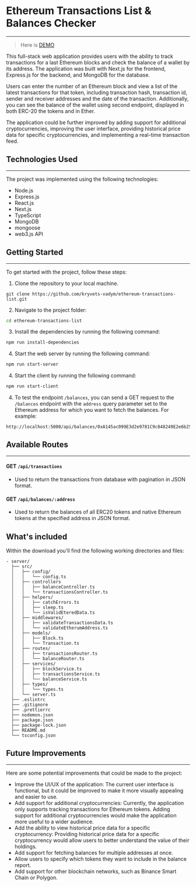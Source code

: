 # Ethereum Transactions List & Balances Checker

---
> Here is [DEMO](https://ethereum-transactions-list-vercel-9qrg.vercel.app/)

This full-stack web application provides users with the ability to track transactions for a last Ethereum blocks and check the balance of a wallet by its address. The application was built with Next.js for the frontend, Express.js for the backend, and MongoDB for the database.

Users can enter the number of an Ethereum block and view a list of the latest transactions for that token, including transaction hash, transaction id, sender and receiver addresses and the date of the transaction. Additionally, you can see the balance of the wallet using second endpoint, displayed in both ERC-20 the tokens and in Ether.

The application could be further improved by adding support for additional cryptocurrencies, improving the user interface, providing historical price data for specific cryptocurrencies, and implementing a real-time transaction feed.


## Technologies Used

---

The project was implemented using the following technologies:

* Node.js
* Express.js
* React.js
* Next.js
* TypeScript
* MongoDB
* mongoose
* web3.js API

## Getting Started

---

To get started with the project, follow these steps:

1. Clone the repository to your local machine.

```
git clone https://github.com/kryvets-vadym/ethereum-transactions-list.git
```

2. Navigate to the project folder:

```bash
cd ethereum-transactions-list
```

3. Install the dependencies by running the following command:

```bash
npm run install-dependencies
```

4. Start the web server by running the following command:
```bash
npm run start-server
```

4. Start the client by running the following command:
```bash
npm run start-client
```

4. To test the endpoint `/balances`, you can send a GET request to the `/balances` endpoint with the `address` query parameter set to the Ethereum address for which you want to fetch the balances. For example:
```
http://localhost:5000/api/balances/0xA145ac099E3d2e9781C9c848249E2e6b256b030D
```

## Available Routes

---

#### **GET** `/api/transactions`

* Used to return the transactions from database with pagination in JSON format.

#### **GET** `/api/balances/:address`

* Used to return the balances of all ERC20 tokens and native Ethereum tokens at the specified address in JSON format.


## What's included

Within the download you'll find the following working directories and files:

```
- server/
  ├── src/
  │   ├── config/
  │   │   └── config.ts
  │   ├── controllers
  │   │   ├── balanceController.ts
  │   │   └── transactionsController.ts  
  │   ├── helpers/
  │   │   ├── catchErrors.ts
  │   │   ├── sleep.ts
  │   │   └── isValidEteredData.ts   
  │   ├── middlewares/
  │   │   ├── validateTransactionsData.ts
  │   │   └── validateEtherumAddress.ts    
  │   ├── models/
  │   │   ├── Block.ts
  │   │   └── Transaction.ts  
  │   ├── routes/
  │   │   ├── transactionsRouter.ts
  │   │   └── balanceRouter.ts
  │   ├── services/
  │   │   ├── blockService.ts
  │   │   ├── transactionsService.ts
  │   │   └── balanceService.ts 
  │   ├── types/
  │   │   └── types.ts
  │   └── server.ts
  ├── .eslintrc
  ├── .gitignore
  ├── .prettierrc
  ├── nodemon.json
  ├── package.json
  ├── package-lock.json
  ├── README.md
  └── tsconfig.json
```

## Future Improvements

---

Here are some potential improvements that could be made to the project:

* Improve the UI/UX of the application: The current user interface is functional, but it could be improved to make it more visually appealing and easier to use.
* Add support for additional cryptocurrencies: Currently, the application only supports tracking transactions for Ethereum tokens. Adding support for additional cryptocurrencies would make the application more useful to a wider audience.
* Add the ability to view historical price data for a specific cryptocurrency: Providing historical price data for a specific cryptocurrency would allow users to better understand the value of their holdings.
* Add support for fetching balances for multiple addresses at once.
* Allow users to specify which tokens they want to include in the balance report.
* Add support for other blockchain networks, such as Binance Smart Chain or Polygon.
